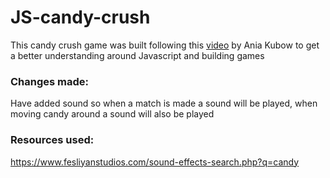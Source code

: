 # JS-candy-crush

This candy crush game was built following this <a href="https://www.youtube.com/watch?v=XD5sZWxwJUk" target="_blank">video</a> by Ania Kubow to get a better understanding around Javascript and building games

<h3>Changes made:</h3>

Have added sound so when a match is made a sound will be played, when moving candy around a sound will also be played


<h3>Resources used:</h3>

https://www.fesliyanstudios.com/sound-effects-search.php?q=candy
